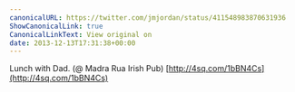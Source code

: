 ```yaml
---
canonicalURL: https://twitter.com/jmjordan/status/411548983870631936
ShowCanonicalLink: true
CanonicalLinkText: View original on
date: 2013-12-13T17:31:38+00:00
---
```

Lunch with Dad. (@ Madra Rua Irish Pub) [http://4sq.com/1bBN4Cs](http://4sq.com/1bBN4Cs)